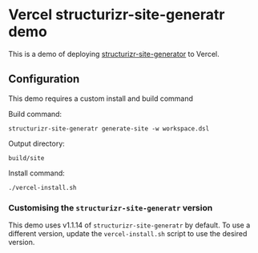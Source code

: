 # Vercel structurizr-site-generatr demo

This is a demo of deploying [structurizr-site-generator](https://github.com/avisi-cloud/structurizr-site-generatr) to Vercel.

## Configuration

This demo requires a custom install and build command

Build command:

```
structurizr-site-generatr generate-site -w workspace.dsl
```

Output directory:

```
build/site
```

Install command:

```
./vercel-install.sh
```

### Customising the `structurizr-site-generatr` version

This demo uses v1.1.14 of `structurizr-site-generatr` by default. To use a different version, update the `vercel-install.sh` script to use the desired version.
